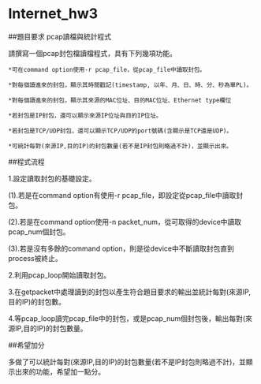 # Internet_hw3

##題目要求
pcap讀檔與統計程式

請撰寫一個pcap封包檔讀檔程式，具有下列幾項功能。

    *可在command option使用-r pcap_file，從pcap_file中讀取封包。

    *對每個讀進來的封包，顯示其時間戳記(timestamp, 以年、月、日、時、分、秒為單PL)。
    
    *對每個讀進來的封包，顯示其來源的MAC位址、目的MAC位址、Ethernet type欄位

    *若封包是IP封包，還可以顯示來源IP位址與目的IP位址。

    *若封包是TCP/UDP封包，還可以顯示TCP/UDP的port號碼(含顯示是TCP還是UDP)。

    *可統計每對(來源IP,目的IP)的封包數量(若不是IP封包則略過不計)，並顯示出來。

##程式流程

1.設定讀取封包的基礎設定。

(1).若是在command option有使用-r pcap_file，即設定從pcap_file中讀取封包。

(2).若是在command option使用-n packet_num，從可取得的device中讀取pcap_num個封包。

(3).若是沒有多餘的command option，則是從device中不斷讀取封包直到process被終止。

2.利用pcap_loop開始讀取封包。

3.在getpacket中處理讀到的封包以產生符合題目要求的輸出並統計每對(來源IP,目的IP)的封包數。

4.等pcap_loop讀完pcap_file中的封包，或是pcap_num個封包後，輸出每對(來源IP,目的IP)的封包數量。

##希望加分

多做了可以統計每對(來源IP,目的IP)的封包數量(若不是IP封包則略過不計)，並顯示出來的功能，希望加一點分。
